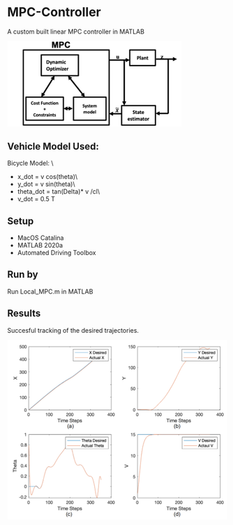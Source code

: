 # MPC-Controller
A custom built linear MPC controller in MATLAB

<img src="https://github.com/AJ1897/MPC-Controller/blob/main/Additional%20Materials/MPC%20Architecture.png" width="400">

## Vehicle Model Used:
Bicycle Model: \
- x_dot = v cos(theta)\
- y_dot = v sin(theta)\
- theta_dot = tan(Delta)* v /cl\
- v_dot = 0.5 T

## Setup
- MacOS Catalina
- MATLAB 2020a
- Automated Driving Toolbox

## Run by
Run Local_MPC.m in MATLAB

## Results
Succesful tracking of the desired trajectories.

<img src="https://github.com/AJ1897/MPC-Controller/blob/main/Additional%20Materials/X_Y_Theta_V(P%3D10%2CC%3D10).png" width="600">



